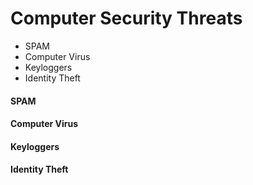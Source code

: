 # Computer Security Threats

* SPAM
* Computer Virus
* Keyloggers
* Identity Theft

#### SPAM

#### Computer Virus

#### Keyloggers

#### Identity Theft